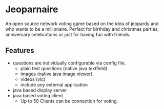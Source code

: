 # Jeoparnaire

An open source network voting game based on the idea of jeopardy and who wants to be a millionaire.
Perfect for birthday and christmas parties, anniversary celebrations or just for having fun with friends.

## Features 

* questions are individually configurable via config file.
  * plain text questions (native java textfield)
  * images (native java image viewer)
  * videos (vlc)
  * include any external application
* java based display server
* java based voting client
  * Up to 50 Clients can be connection for voting.

